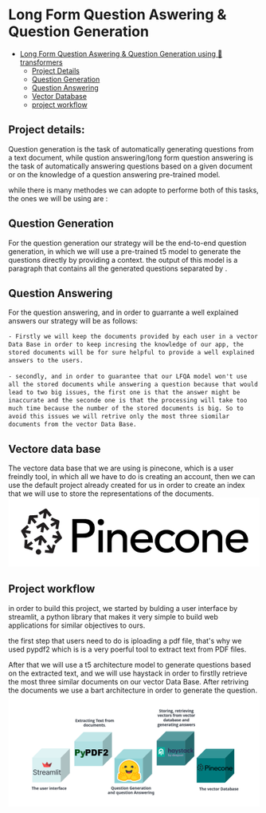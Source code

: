 # Long Form Question Aswering & Question Generation 

- [Long Form Question Aswering & Question Generation using 🤗transformers](#Long-Form-Question-Aswering-&-Question-Generation)
  - [Project Details](#project-details)
  - [Question Generation](#question-generation)
  - [Question Answering](#question-answering)
  - [Vector Database](#vector-Data-Base)
  - [project workflow](#project-workflow)




## Project details:

Question generation is the task of automatically generating questions from a text document, while qustion answering/long form question answering is the task of automatically answering questions based on a given document or on the knowledge of a question answering pre-trained model.



while there is many methodes we can adopte to performe both of this tasks, the ones we will be using are :

## Question Generation

For the question generation our strategy will be the end-to-end question generation, in which we will use a pre-trained t5 model to generate the questions directly by providing a context. the output of this model is a paragraph that contains all the generated questions separated by <spe>.

## Question Answering

For the question answering, and in order to guarrante a well explained answers our strategy will be as follows:

	- Firstly we will keep the documents provided by each user in a vector Data Base in order to keep incresing the knowledge of our app, the stored documents will be for sure helpful to provide a well explained answers to the users.

	- secondly, and in order to guarantee that our LFQA model won't use all the stored documents while answering a question because that would lead to two big issues, the first one is that the answer might be inaccurate and the seconde one is that the processing will take too much time because the number of the stored documents is big. So to avoid this issues we will retrive only the most three siomilar documents from the vector Data Base.

## Vectore data base

The vectore data base that we are using is pinecone, which is a user freindly tool, in which all we have to do is creating an account, then we can use the default project already created for us in order to create an index that we will use to store the representations of the documents.
	![ alt text for screen readers](/images/d8e002f5074a908faee547fc24a48e77dec727c4.png)

## Project workflow

in order to build this project, we started by bulding a user interface by streamlit, a python library that makes it very simple to build web applications for similar objectives to ours.

the first step that users need to do is iploading a pdf file, that's why we used pypdf2 which is is a very poerful tool to extract text from PDF files.

After that we will use a t5 architecture model to generate questions  based on the extracted text, and we will use haystack in order to firstlly retrieve the most three similar documents on our vector Data Base. After retriving the documents we use a bart architecture in order to generate the question.
	![ alt text for screen readers](/images/workflow.png)



